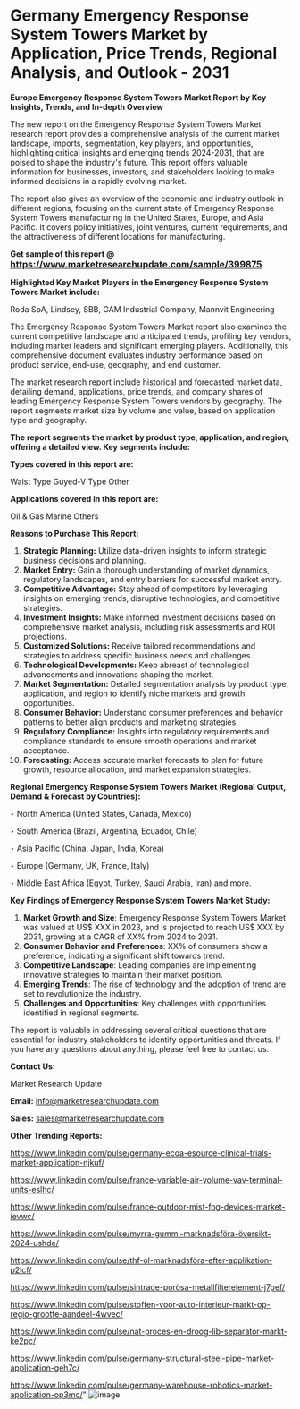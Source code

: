 # Germany Emergency Response System Towers Market by Application, Price Trends, Regional Analysis, and Outlook - 2031

<strong>Europe Emergency Response System Towers Market Report by Key Insights, Trends, and In-depth Overview</strong>

The new report on the Emergency Response System Towers Market research report provides a comprehensive analysis of the current market landscape, imports, segmentation, key players, and opportunities, highlighting critical insights and emerging trends 2024-2031,</strong> that are poised to shape the industry's future. This report offers valuable information for businesses, investors, and stakeholders looking to make informed decisions in a rapidly evolving market.

The report also gives an overview of the economic and industry outlook in different regions, focusing on the current state of Emergency Response System Towers manufacturing in the United States, Europe, and Asia Pacific. It covers policy initiatives, joint ventures, current requirements, and the attractiveness of different locations for manufacturing.

<strong>Get sample of this report @ <a href=https://www.marketresearchupdate.com/sample/399875><font size=3 color=#0000ff>https://www.marketresearchupdate.com/sample/399875</font></a></strong>

<strong>Highlighted Key Market Players in the Emergency Response System Towers Market include:</strong>

Roda SpA, Lindsey, SBB, GAM Industrial Company, Mannvit Engineering

The Emergency Response System Towers Market report also examines the current competitive landscape and anticipated trends, profiling key vendors, including market leaders and significant emerging players. Additionally, this comprehensive document evaluates industry performance based on product service, end-use, geography, and end customer.

The market research report include historical and forecasted market data, detailing demand, applications, price trends, and company shares of leading Emergency Response System Towers vendors by geography. The report segments market size by volume and value, based on application type and geography.

<strong>The report segments the market by product type, application, and region, offering a detailed view. Key segments include:</strong>

<strong>Types covered in this report are:</strong>

Waist Type
Guyed-V Type
Other

<strong>Applications covered in this report are:</strong>

Oil & Gas
Marine
Others

<strong>Reasons to Purchase This Report:</strong>
<ol>
  <li><strong>Strategic Planning:</strong> Utilize data-driven insights to inform strategic business decisions and planning.</li>
  <li><strong>Market Entry:</strong> Gain a thorough understanding of market dynamics, regulatory landscapes, and entry barriers for successful market entry.</li>
  <li><strong>Competitive Advantage:</strong> Stay ahead of competitors by leveraging insights on emerging trends, disruptive technologies, and competitive strategies.</li>
  <li><strong>Investment Insights:</strong> Make informed investment decisions based on comprehensive market analysis, including risk assessments and ROI projections.</li>
  <li><strong>Customized Solutions:</strong> Receive tailored recommendations and strategies to address specific business needs and challenges.</li>
  <li><strong>Technological Developments:</strong> Keep abreast of technological advancements and innovations shaping the market.</li>
  <li><strong>Market Segmentation:</strong> Detailed segmentation analysis by product type, application, and region to identify niche markets and growth opportunities.</li>
  <li><strong>Consumer Behavior:</strong> Understand consumer preferences and behavior patterns to better align products and marketing strategies.</li>
  <li><strong>Regulatory Compliance:</strong> Insights into regulatory requirements and compliance standards to ensure smooth operations and market acceptance.</li>
  <li><strong>Forecasting:</strong> Access accurate market forecasts to plan for future growth, resource allocation, and market expansion strategies.</li>
</ol>

<strong>Regional Emergency Response System Towers Market (Regional Output, Demand &amp; Forecast by Countries):</strong>

‣ North America (United States, Canada, Mexico)

‣ South America (Brazil, Argentina, Ecuador, Chile)

‣ Asia Pacific (China, Japan, India, Korea)

‣ Europe (Germany, UK, France, Italy)

‣ Middle East Africa (Egypt, Turkey, Saudi Arabia, Iran) and more.

<strong>Key Findings of Emergency Response System Towers Market Study:</strong>
<ol>
  <li><strong>Market Growth and Size</strong>: Emergency Response System Towers Market was valued at US$ XXX in 2023, and is projected to reach US$ XXX by 2031, growing at a CAGR of XX% from 2024 to 2031.</li>
  <li><strong>Consumer Behavior and Preferences</strong>: XX% of consumers show a preference, indicating a significant shift towards trend.</li>
  <li><strong>Competitive Landscape</strong>: Leading companies are implementing innovative strategies to maintain their market position.</li>
  <li><strong>Emerging Trends</strong>: The rise of technology and the adoption of trend are set to revolutionize the industry.</li>
  <li><strong>Challenges and Opportunities</strong>: Key challenges with opportunities identified in regional segments.</li>
</ol>

The report is valuable in addressing several critical questions that are essential for industry stakeholders to identify opportunities and threats. If you have any questions about anything, please feel free to contact us.

<strong>Contact Us:</strong>

Market Research Update

<strong>Email:</strong> info@marketresearchupdate.com

<strong>Sales:</strong> sales@marketresearchupdate.com

<strong>Other Trending Reports:</strong>

<a href=https://www.linkedin.com/pulse/germany-ecoa-esource-clinical-trials-market-application-njkuf/>https://www.linkedin.com/pulse/germany-ecoa-esource-clinical-trials-market-application-njkuf/</a>

<a href=https://www.linkedin.com/pulse/france-variable-air-volume-vav-terminal-units-eslhc/>https://www.linkedin.com/pulse/france-variable-air-volume-vav-terminal-units-eslhc/</a>

<a href=https://www.linkedin.com/pulse/france-outdoor-mist-fog-devices-market-ievwc/>https://www.linkedin.com/pulse/france-outdoor-mist-fog-devices-market-ievwc/</a>

<a href=https://www.linkedin.com/pulse/myrra-gummi-marknadsföra-översikt-2024-ushde/>https://www.linkedin.com/pulse/myrra-gummi-marknadsföra-översikt-2024-ushde/</a>

<a href=https://www.linkedin.com/pulse/thf-ol-marknadsföra-efter-applikation-p2lcf/>https://www.linkedin.com/pulse/thf-ol-marknadsföra-efter-applikation-p2lcf/</a>

<a href=https://www.linkedin.com/pulse/sintrade-porösa-metallfilterelement-j7pef/>https://www.linkedin.com/pulse/sintrade-porösa-metallfilterelement-j7pef/</a>

<a href=https://www.linkedin.com/pulse/stoffen-voor-auto-interieur-markt-op-regio-grootte-aandeel-4wvec/>https://www.linkedin.com/pulse/stoffen-voor-auto-interieur-markt-op-regio-grootte-aandeel-4wvec/</a>

<a href=https://www.linkedin.com/pulse/nat-proces-en-droog-lib-separator-markt-ke2pc/>https://www.linkedin.com/pulse/nat-proces-en-droog-lib-separator-markt-ke2pc/</a>

<a href=https://www.linkedin.com/pulse/germany-structural-steel-pipe-market-application-geh7c/>https://www.linkedin.com/pulse/germany-structural-steel-pipe-market-application-geh7c/</a>

<a href=https://www.linkedin.com/pulse/germany-warehouse-robotics-market-application-op3mc/>https://www.linkedin.com/pulse/germany-warehouse-robotics-market-application-op3mc/</a>"
![image](https://github.com/user-attachments/assets/562ea178-6b87-48e2-bde0-d344d513fa2c)
